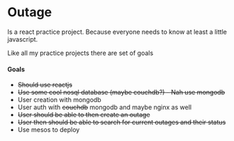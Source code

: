 # Outage
Is a react practice project. Because everyone needs to know at least a little javascript.

Like all my practice projects there are set of goals
#### Goals
* ~~Should use reactjs~~
* ~~Use some cool nosql database (maybe couchdb?) - Nah use mongodb~~
* User creation with mongodb
* User auth with ~~couchdb~~ mongodb and maybe nginx as well
* ~~User should be able to then create an outage~~
* ~~User then should be able to search for current outages and their status~~
* Use mesos to deploy


